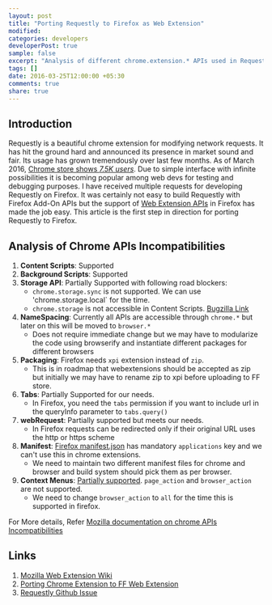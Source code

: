 ```yaml
---
layout: post
title: "Porting Requestly to Firefox as Web Extension"
modified:
categories: developers
developerPost: true
sample: false
excerpt: "Analysis of different chrome.extension.* APIs used in Requestly and incompatibilities in Web Extension"
tags: []
date: 2016-03-25T12:00:00 +05:30
comments: true
share: true
---
```


## Introduction 
Requestly is a beautiful chrome extension for modifying network requests. 
It has hit the ground hard and announced its presence in market sound and fair.
Its usage has grown tremendously over last few months. 
As of March 2016, [Chrome store shows *7.5K users*](http://bit.ly/requestly-chrome-store).
Due to simple interface with infinite possibilities it is becoming popular among web devs for testing and debugging purposes.
I have received multiple requests for developing Requestly on Firefox. 
It was certainly not easy to build Requestly with Firefox Add-On APIs 
but the support of [Web Extension APIs](https://developer.mozilla.org/en-US/Add-ons/WebExtensions/Anatomy_of_a_WebExtension) in Firefox
has made the job easy. This article is the first step in direction for porting Requestly to Firefox.

## Analysis of Chrome APIs Incompatibilities

1. **Content Scripts**: Supported
2. **Background Scripts**: Supported
3. **Storage API**: Partially Supported with following road blockers:
    - `chrome.storage.sync` is not supported. We can use 'chrome.storage.local` for the time.
    - `chrome.storage` is not accessible in Content Scripts. [Bugzilla Link](https://bugzilla.mozilla.org/show_bug.cgi?id=1197346)
4. **NameSpacing**: Currently all APIs are accessible through `chrome.*` but later on this will be moved to `browser.*` 
    - Does not require immediate change but we may have to modularize the code using browserify 
    and instantiate different packages for different browsers
5. **Packaging**: Firefox needs `xpi` extension instead of `zip`.
    - This is in roadmap that webextensions should be accepted as zip 
    but initially we may have to rename zip to xpi before uploading to FF store.
6. **Tabs**: Partially Supported for our needs.
    - In Firefox, you need the `tabs` permission if you want to include url in the queryInfo parameter to `tabs.query()`
7. **webRequest**: Partially supported but meets our needs.
    - In Firefox requests can be redirected only if their original URL uses the http or https scheme
8. **Manifest**: [Firefox manifest.json] has mandatory `applications` key and we can't use this in chrome extensions.
    - We need to maintain two different manifest files for chrome and browser and build system should pick them as per browser.
9. **Context Menus**: [Partially supported](https://developer.mozilla.org/en-US/Add-ons/WebExtensions/API/contextMenus#Chrome_incompatibilities). `page_action` and `browser_action` are not supported.
	- We need to change `browser_action` to `all` for the time this is supported in firefox.
    
For More details, Refer [Mozilla documentation on chrome APIs Incompatibilities](https://developer.mozilla.org/en-US/Add-ons/WebExtensions/Chrome_incompatibilities)    

##  Links

1. [Mozilla Web Extension Wiki](https://wiki.mozilla.org/WebExtensions)
2. [Porting Chrome Extension to FF Web Extension](https://hacks.mozilla.org/2015/10/porting-chrome-extensions-to-firefox-with-webextensions/)
3. [Requestly Github Issue](https://github.com/requestly/chrome-extension/issues/91)

[Firefox manifest.json]: https://developer.mozilla.org/en-US/Add-ons/WebExtensions/manifest.json/applications